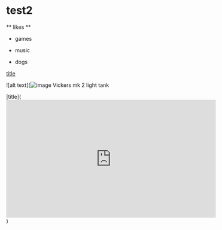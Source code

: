 # test2

** likes **

- games

- music 

- dogs

[title](https://www.facebook.com/)

![alt text](![image](https://user-images.githubusercontent.com/118236850/202338958-57da5e27-1559-447f-9535-bf071ce3403b.png) Vickers mk 2 light tank

[title](<iframe width="560" height="315" src="https://www.youtube.com/embed/wWL8ie-VkPA" title="YouTube video player" frameborder="0" allow="accelerometer; autoplay; clipboard-write; encrypted-media; gyroscope; picture-in-picture" allowfullscreen></iframe>)

